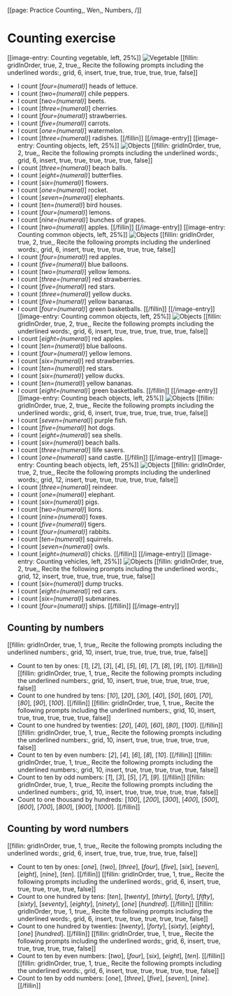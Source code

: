 [[page: Practice Counting,, Wen,, Numbers, /]]

# Counting exercise
[[image-entry: Counting vegetable, left, 25%]]
![Vegetable](count5.png)
[[fillin: gridInOrder, true, 2, true,, Recite the following prompts including the underlined words:, grid, 6, insert, true, true, true, true, true, false]]
* I count [_four=(numeral)_] heads of lettuce.
* I count [_two=(numeral)_] chile peppers.
* I count [_two=(numeral)_] beets.
* I count [_three=(numeral)_] cherries.
* I count [_four=(numeral)_] strawberries.
* I count [_five=(numeral)_] carrots.
* I count [_one=(numeral)_] watermelon.
* I count [_three=(numeral)_] radishes.
[[/fillin]]
[[/image-entry]]
[[image-entry: Counting objects, left, 25%]]
![Objects](count6.png)
[[fillin: gridInOrder, true, 2, true,, Recite the following prompts including the underlined words:, grid, 6, insert, true, true, true, true, true, false]]
* I count [_three=(numeral)_] beach balls.
* I count [_eight=(numeral)_] butterflies.
* I count [_six=(numeral)_] flowers.
* I count [_one=(numeral)_] rocket.
* I count [_seven=(numeral)_] elephants.
* I count [_ten=(numeral)_] bird houses.
* I count [_four=(numeral)_] lemons.
* I count [_nine=(numeral)_] bunches of grapes.
* I count [_two=(numeral)_] apples.
[[/fillin]]
[[/image-entry]]
[[image-entry: Counting common objects, left, 25%]]
![Objects](count1.png)
[[fillin: gridInOrder, true, 2, true,, Recite the following prompts including the underlined words:, grid, 6, insert, true, true, true, true, true, false]]
* I count [_four=(numeral)_] red apples.
* I count [_five=(numeral)_] blue balloons.
* I count [_two=(numeral)_] yellow lemons.
* I count [_three=(numeral)_] red strawberries.
* I count [_five=(numeral)_] red stars.
* I count [_three=(numeral)_] yellow ducks.
* I count [_five=(numeral)_] yellow bananas.
* I count [_four=(numeral)_] green basketballs.
[[/fillin]]
[[/image-entry]]
[[image-entry: Counting common objects, left, 25%]]
![Objects](count3.png)
[[fillin: gridInOrder, true, 2, true,, Recite the following prompts including the underlined words:, grid, 6, insert, true, true, true, true, true, false]]
* I count [_eight=(numeral)_] red apples.
* I count [_ten=(numeral)_] blue balloons.
* I count [_four=(numeral)_] yellow lemons.
* I count [_six=(numeral)_] red strawberries.
* I count [_ten=(numeral)_] red stars.
* I count [_six=(numeral)_] yellow ducks.
* I count [_ten=(numeral)_] yellow bananas.
* I count [_eight=(numeral)_] green basketballs.
[[/fillin]]
[[/image-entry]]
[[image-entry: Counting beach objects, left, 25%]]
![Objects](count4.png)
[[fillin: gridInOrder, true, 2, true,, Recite the following prompts including the underlined words:, grid, 6, insert, true, true, true, true, true, false]]
* I count [_seven=(numeral)_] purple fish.
* I count [_five=(numeral)_] hot dogs.
* I count [_eight=(numeral)_] sea shells.
* I count [_six=(numeral)_] beach balls.
* I count [_three=(numeral)_] llife savers.
* I count [_one=(numeral)_] sand castle.
[[/fillin]]
[[/image-entry]]
[[image-entry: Counting beach objects, left, 25%]]
![Objects](count8.png)
[[fillin: gridInOrder, true, 2, true,, Recite the following prompts including the underlined words:, grid, 12, insert, true, true, true, true, true, false]]
* I count [_three=(numeral)_] reindeer.
* I count [_one=(numeral)_] elephant.
* I count [_six=(numeral)_] pigs.
* I count [_two=(numeral)_] lions.
* I count [_nine=(numeral)_] foxes.
* I count [_five=(numeral)_] tigers.
* I count [_four=(numeral)_] rabbits.
* I count [_ten=(numeral)_] squirrels.
* I count [_seven=(numeral)_] owls.
* I count [_eight=(numeral)_] chicks.
[[/fillin]]
[[/image-entry]]
[[image-entry: Counting vehicles, left, 25%]]
![Objects](count9.png)
[[fillin: gridInOrder, true, 2, true,, Recite the following prompts including the underlined words:, grid, 12, insert, true, true, true, true, true, false]]
* I count [_six=(numeral)_] dump trucks.
* I count [_eight=(numeral)_] red cars.
* I count [_six=(numeral)_] submarines.
* I count [_four=(numeral)_] ships.
[[/fillin]]
[[/image-entry]]

## Counting by numbers
[[fillin: gridInOrder, true, 1, true,, Recite the following prompts including the underlined numbers:, grid, 10, insert, true, true, true, true, true, false]]
* Count to ten by ones: [_1_], [_2_], [_3_], [_4_], [_5_], [_6_], [_7_], [_8_], [_9_], [_10_].
[[/fillin]]
[[fillin: gridInOrder, true, 1, true,, Recite the following prompts including the underlined numbers:, grid, 10, insert, true, true, true, true, true, false]]
* Count to one hundred by tens: [_10_], [_20_], [_30_], [_40_], [_50_], [_60_], [_70_], [_80_], [_90_], [_100_].
[[/fillin]]
[[fillin: gridInOrder, true, 1, true,, Recite the following prompts including the underlined numbers:, grid, 10, insert, true, true, true, true, true, false]]
* Count to one hundred by twenties: [_20_], [_40_], [_60_], [_80_], [_100_].
[[/fillin]]
[[fillin: gridInOrder, true, 1, true,, Recite the following prompts including the underlined numbers:, grid, 10, insert, true, true, true, true, true, false]]
* Count to ten by even numbers: [_2_], [_4_], [_6_], [_8_], [_10_].
[[/fillin]]
[[fillin: gridInOrder, true, 1, true,, Recite the following prompts including the underlined numbers:, grid, 10, insert, true, true, true, true, true, false]]
* Count to ten by odd numbers: [_1_], [_3_], [_5_], [_7_], [_9_].
[[/fillin]]
[[fillin: gridInOrder, true, 1, true,, Recite the following prompts including the underlined numbers:, grid, 10, insert, true, true, true, true, true, false]]
* Count to one thousand by hundreds: [_100_], [_200_], [_300_], [_400_], [_500_], [_600_], [_700_], [_800_], [_900_], [_1000_].
[[/fillin]]
## Counting by word numbers
[[fillin: gridInOrder, true, 1, true,, Recite the following prompts including the underlined words:, grid, 6, insert, true, true, true, true, true, false]]
* Count to ten by ones: [_one_], [_two_], [_three_], [_four_], [_five_], [_six_], [_seven_], [_eight_], [_nine_], [_ten_].
[[/fillin]]
[[fillin: gridInOrder, true, 1, true,, Recite the following prompts including the underlined words:, grid, 6, insert, true, true, true, true, true, false]]
* Count to one hundred by tens: [_ten_], [_twenty_], [_thirty_], [_forty_], [_fifty_], [_sixty_], [_seventy_], [_eighty_], [_ninety_], [_one_] [_hundred_].
[[/fillin]]
[[fillin: gridInOrder, true, 1, true,, Recite the following prompts including the underlined words:, grid, 6, insert, true, true, true, true, true, false]]
* Count to one hundred by twenties: [_twenty_], [_forty_], [_sixty_], [_eighty_], [_one_] [_hundred_].
[[/fillin]]
[[fillin: gridInOrder, true, 1, true,, Recite the following prompts including the underlined words:, grid, 6, insert, true, true, true, true, true, false]]
* Count to ten by even numbers: [_two_], [_four_], [_six_], [_eight_], [_ten_].
[[/fillin]]
[[fillin: gridInOrder, true, 1, true,, Recite the following prompts including the underlined words:, grid, 6, insert, true, true, true, true, true, false]]
* Count to ten by odd numbers: [_one_], [_three_], [_five_], [_seven_], [_nine_].
[[/fillin]]
